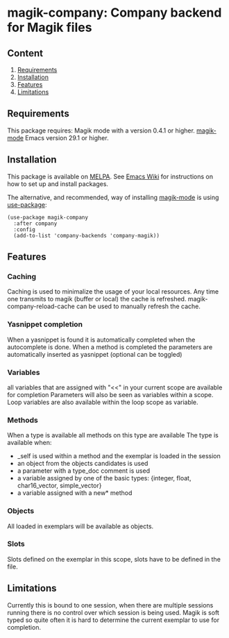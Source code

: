 # magik-company: Company backend for Magik files

## Content

1. [Requirements](#requirements)
2. [Installation](#installation)
3. [Features](#features)
4. [Limitations](#limitations)

## Requirements

This package requires:
Magik mode with a version 0.4.1 or higher. [magik-mode](https://melpa.org/#/magik-mode)
Emacs version 29.1 or higher.

## Installation

This package is available on [MELPA](https://melpa.org/).
See [Emacs Wiki](https://www.emacswiki.org/emacs/InstallingPackages) for instructions on how to set up and install packages.

The alternative, and recommended, way of installing [magik-mode](https://github.com/roadrunner1776/magik) is using [use-package](https://github.com/jwiegley/use-package):

```emacs-lisp
(use-package magik-company
  :after company
  :config
  (add-to-list 'company-backends 'company-magik))
```

## Features

### Caching

Caching is used to minimalize the usage of your local resources.
Any time one transmits to magik (buffer or local) the cache is refreshed.
magik-company-reload-cache can be used to manually refresh the cache.

### Yasnippet completion

When a yasnippet is found it is automatically completed when the autocomplete is done.
When a method is completed the parameters are automatically inserted as yasnippet (optional can be toggled)

### Variables

all variables that are assigned with "<<" in your current scope are available for completion
Parameters will also be seen as variables within a scope.
Loop variables are also available within the loop scope as variable.

### Methods

When a type is available all methods on this type are available
The type is available when:

- _self is used within a method and the exemplar is loaded in the session
- an object from the objects candidates is used
- a parameter with a type_doc comment is used
- a variable assigned by one of the basic types: {integer, float, char16_vector, simple_vector}
- a variable assigned with a new* method

### Objects

All loaded in exemplars will be available as objects.

### Slots

Slots defined on the exemplar in this scope, slots have to be defined in the file.

## Limitations

Currently this is bound to one session, when there are multiple sessions running there is no control over which session is being used.
Magik is soft typed so quite often it is hard to determine the current exemplar to use for completion.
